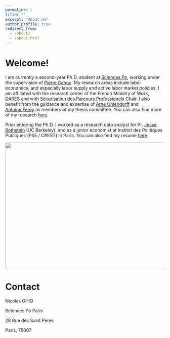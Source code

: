 ```yaml
---
permalink: /
title: ""
excerpt: "About me"
author_profile: true
redirect_from: 
  - /about/
  - /about.html
---
```


Welcome! 
======
I am currently a second-year Ph.D. student at [Sciences Po](https://www.sciencespo.fr/department-economics/en/researcher/nicolas-ghio.html), working under the supervision of [Pierre Cahuc](https://sites.google.com/site/pierrecahuc/). My research areas include labor economics, and especially labor supply and active labor market policies. I am affiliated with the research center of the French Ministry of Work, [DARES](https://dares.travail-emploi.gouv.fr) and with [Sécurisation des Parcours Professionels Chair]([http://eml.berkeley.edu/~jrothst/](https://www.chaire-securisation.fr)). I also benefit from the guidance and expertise of [Arne Uhlendorff](https://sites.google.com/site/arneuhlendorff/home) and [Antoine Ferey](https://sites.google.com/site/fereyantoine) as members of my thesis committee. You can also find more of my research  [here](https://nicolasghio.github.io/research/). 

Prior entering the Ph.D. I worked as a research data analyst for Pr. [Jesse Rothstein](http://eml.berkeley.edu/~jrothst/) (UC Berkeley). and as a junior economist at Institut des Politiques Publiques (PSE / CREST) in Paris. You can also find my resume [here](https://nicolasghio.github.io/cv/). 

<img src="https://nicolasghio.github.io/images/profile.jpg" width="700" height="400">

Contact
======
Nicolas GHIO

Sciences Po Paris 

28 Rue des Saint Pères

Paris, 75007
